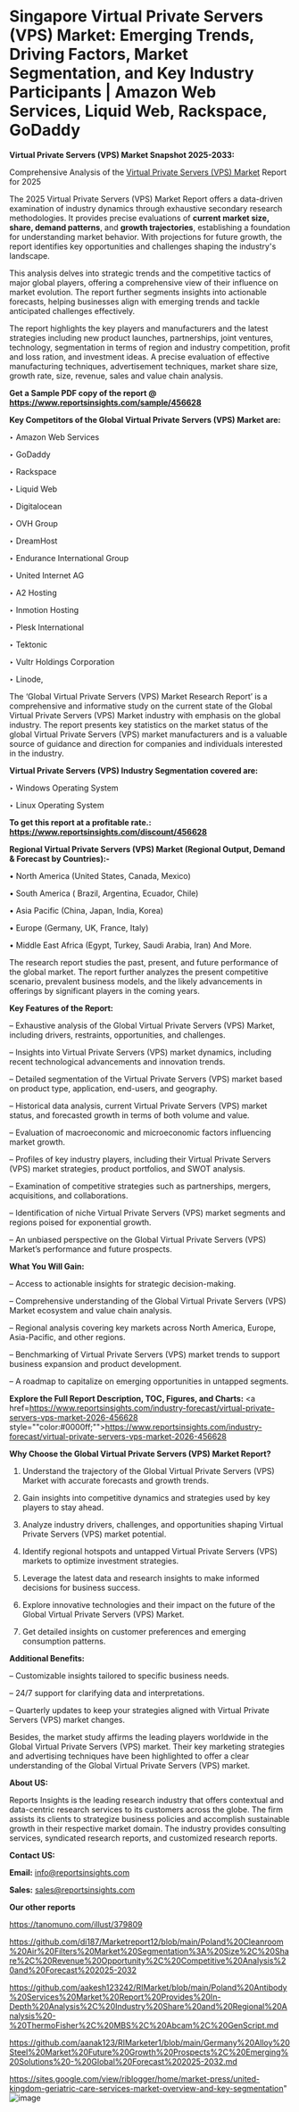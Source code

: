 # Singapore Virtual Private Servers (VPS) Market: Emerging Trends, Driving Factors, Market Segmentation, and Key Industry Participants | Amazon Web Services, Liquid Web, Rackspace, GoDaddy

<strong>Virtual Private Servers (VPS) Market Snapshot 2025-2033:</strong>

Comprehensive Analysis of the <a href=https://www.reportsinsights.com/sample/456628>Virtual Private Servers (VPS) Market</a> Report for 2025

The 2025 Virtual Private Servers (VPS) Market Report offers a data-driven examination of industry dynamics through exhaustive secondary research methodologies. It provides precise evaluations of <strong>current market size, share, demand patterns</strong>, and <strong>growth trajectories</strong>, establishing a foundation for understanding market behavior. With projections for future growth, the report identifies key opportunities and challenges shaping the industry's landscape.

This analysis delves into strategic trends and the competitive tactics of major global players, offering a comprehensive view of their influence on market evolution. The report further segments insights into actionable forecasts, helping businesses align with emerging trends and tackle anticipated challenges effectively.

The report highlights the key players and manufacturers and the latest strategies including new product launches, partnerships, joint ventures, technology, segmentation in terms of region and industry competition, profit and loss ration, and investment ideas. A precise evaluation of effective manufacturing techniques, advertisement techniques, market share size, growth rate, size, revenue, sales and value chain analysis.

<strong>Get a Sample PDF copy of the report @ <a href=https://www.reportsinsights.com/sample/456628 style=color:#0000ff;>https://www.reportsinsights.com/sample/456628</a></strong>

<strong>Key Competitors of the Global Virtual Private Servers (VPS) Market are:</strong>

‣ Amazon Web Services

‣ GoDaddy

‣ Rackspace

‣ Liquid Web

‣ Digitalocean

‣ OVH Group

‣ DreamHost

‣ Endurance International Group

‣ United Internet AG

‣ A2 Hosting

‣ Inmotion Hosting

‣ Plesk International

‣ Tektonic

‣ Vultr Holdings Corporation

‣ Linode,

The ‘Global Virtual Private Servers (VPS) Market Research Report’ is a comprehensive and informative study on the current state of the Global Virtual Private Servers (VPS) Market industry with emphasis on the global industry. The report presents key statistics on the market status of the global Virtual Private Servers (VPS) market manufacturers and is a valuable source of guidance and direction for companies and individuals interested in the industry.

<strong>Virtual Private Servers (VPS) Industry Segmentation covered are:</strong>

‣ Windows Operating System

‣ Linux Operating System

<strong>To get this report at a profitable rate.: <a href=https://www.reportsinsights.com/discount/456628 style=color:#0000ff;>https://www.reportsinsights.com/discount/456628</a></strong>

<strong>Regional Virtual Private Servers (VPS) Market (Regional Output, Demand &amp; Forecast by Countries):-</strong>

• North America (United States, Canada, Mexico)

• South America ( Brazil, Argentina, Ecuador, Chile)

• Asia Pacific (China, Japan, India, Korea)

• Europe (Germany, UK, France, Italy)

• Middle East Africa (Egypt, Turkey, Saudi Arabia, Iran) And More.

The research report studies the past, present, and future performance of the global market. The report further analyzes the present competitive scenario, prevalent business models, and the likely advancements in offerings by significant players in the coming years.

<strong>Key Features of the Report:</strong>

– Exhaustive analysis of the Global Virtual Private Servers (VPS) Market, including drivers, restraints, opportunities, and challenges.

– Insights into Virtual Private Servers (VPS) market dynamics, including recent technological advancements and innovation trends.

– Detailed segmentation of the Virtual Private Servers (VPS) market based on product type, application, end-users, and geography.

– Historical data analysis, current Virtual Private Servers (VPS) market status, and forecasted growth in terms of both volume and value.

– Evaluation of macroeconomic and microeconomic factors influencing market growth.

– Profiles of key industry players, including their Virtual Private Servers (VPS) market strategies, product portfolios, and SWOT analysis.

– Examination of competitive strategies such as partnerships, mergers, acquisitions, and collaborations.

– Identification of niche Virtual Private Servers (VPS) market segments and regions poised for exponential growth.

– An unbiased perspective on the Global Virtual Private Servers (VPS) Market’s performance and future prospects.

<strong>What You Will Gain:</strong>

– Access to actionable insights for strategic decision-making.

– Comprehensive understanding of the Global Virtual Private Servers (VPS) Market ecosystem and value chain analysis.

– Regional analysis covering key markets across North America, Europe, Asia-Pacific, and other regions.

– Benchmarking of Virtual Private Servers (VPS) market trends to support business expansion and product development.

– A roadmap to capitalize on emerging opportunities in untapped segments.

<strong>Explore the Full Report Description, TOC, Figures, and Charts:</strong>
<a href=https://www.reportsinsights.com/industry-forecast/virtual-private-servers-vps-market-2026-456628 style=""color:#0000ff;"">https://www.reportsinsights.com/industry-forecast/virtual-private-servers-vps-market-2026-456628</a>

<strong>Why Choose the Global Virtual Private Servers (VPS) Market Report?</strong>

1. Understand the trajectory of the Global Virtual Private Servers (VPS) Market with accurate forecasts and growth trends.

2. Gain insights into competitive dynamics and strategies used by key players to stay ahead.

3. Analyze industry drivers, challenges, and opportunities shaping Virtual Private Servers (VPS) market potential.

4. Identify regional hotspots and untapped Virtual Private Servers (VPS) markets to optimize investment strategies.

5. Leverage the latest data and research insights to make informed decisions for business success.

6. Explore innovative technologies and their impact on the future of the Global Virtual Private Servers (VPS) Market.

7. Get detailed insights on customer preferences and emerging consumption patterns.

<strong>Additional Benefits:</strong>

– Customizable insights tailored to specific business needs.

– 24/7 support for clarifying data and interpretations.

– Quarterly updates to keep your strategies aligned with Virtual Private Servers (VPS) market changes.

Besides, the market study affirms the leading players worldwide in the Global Virtual Private Servers (VPS) market. Their key marketing strategies and advertising techniques have been highlighted to offer a clear understanding of the Global Virtual Private Servers (VPS) market.

<strong><strong>About US</strong>:</strong>

Reports Insights is the leading research industry that offers contextual and data-centric research services to its customers across the globe. The firm assists its clients to strategize business policies and accomplish sustainable growth in their respective market domain. The industry provides consulting services, syndicated research reports, and customized research reports.

<strong>Contact US:</strong>

<p class=><b>Email:</b> <a href=mailto:info@reportsinsights.com>info@reportsinsights.com</a></p>
<p class=><b>Sales:</b> <a href=mailto:sales@reportsinsights.com>sales@reportsinsights.com</a></p>

<strong>Our other reports</strong>

<a href=https://tanomuno.com/illust/379809>https://tanomuno.com/illust/379809</a>

<a href=https://github.com/di187/Marketreport12/blob/main/Poland%20Cleanroom%20Air%20Filters%20Market%20Segmentation%3A%20Size%2C%20Share%2C%20Revenue%20Opportunity%2C%20Competitive%20Analysis%20and%20Forecast%202025-2032>https://github.com/di187/Marketreport12/blob/main/Poland%20Cleanroom%20Air%20Filters%20Market%20Segmentation%3A%20Size%2C%20Share%2C%20Revenue%20Opportunity%2C%20Competitive%20Analysis%20and%20Forecast%202025-2032</a>

<a href=https://github.com/aakesh123242/RIMarket/blob/main/Poland%20Antibody%20Services%20Market%20Report%20Provides%20In-Depth%20Analysis%2C%20Industry%20Share%20and%20Regional%20Analysis%20-%20ThermoFisher%2C%20MBS%2C%20Abcam%2C%20GenScript.md>https://github.com/aakesh123242/RIMarket/blob/main/Poland%20Antibody%20Services%20Market%20Report%20Provides%20In-Depth%20Analysis%2C%20Industry%20Share%20and%20Regional%20Analysis%20-%20ThermoFisher%2C%20MBS%2C%20Abcam%2C%20GenScript.md</a>

<a href=https://github.com/aanak123/RIMarketer1/blob/main/Germany%20Alloy%20Steel%20Market%20Future%20Growth%20Prospects%2C%20Emerging%20Solutions%20-%20Global%20Forecast%202025-2032.md>https://github.com/aanak123/RIMarketer1/blob/main/Germany%20Alloy%20Steel%20Market%20Future%20Growth%20Prospects%2C%20Emerging%20Solutions%20-%20Global%20Forecast%202025-2032.md</a>

<a href=https://sites.google.com/view/riblogger/home/market-press/united-kingdom-geriatric-care-services-market-overview-and-key-segmentation>https://sites.google.com/view/riblogger/home/market-press/united-kingdom-geriatric-care-services-market-overview-and-key-segmentation</a>"
![image](https://github.com/user-attachments/assets/f28a3092-5214-47bc-a4e9-89d2594c46a0)
